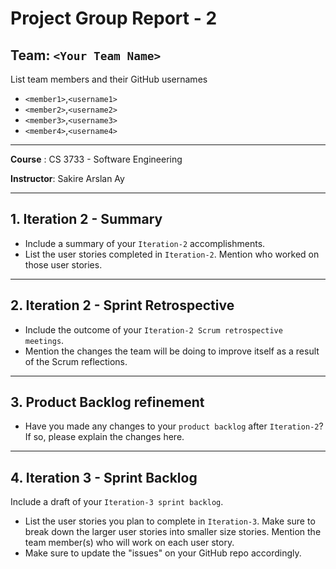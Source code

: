# Project Group Report - 2

## Team: `<Your Team Name>`

List team members and their GitHub usernames

* `<member1>`,`<username1>`
* `<member2>`,`<username2>`
* `<member3>`,`<username3>`
* `<member4>`,`<username4>`

---
**Course** : CS 3733 - Software Engineering

**Instructor**: Sakire Arslan Ay

----
## 1. Iteration 2 - Summary

 * Include a summary of your `Iteration-2` accomplishments. 
 * List the user stories completed in `Iteration-2`. Mention who worked on those user stories. 

----
## 2. Iteration 2 - Sprint Retrospective

 * Include the outcome of your `Iteration-2 Scrum retrospective meetings`. 
 * Mention the changes the team will be doing to improve itself as a result of the Scrum reflections.

----
## 3. Product Backlog refinement

 * Have you made any changes to your `product backlog` after `Iteration-2`? If so, please explain the changes here. 

----
## 4. Iteration 3 - Sprint Backlog

Include a draft of your `Iteration-3 sprint backlog`. 
 * List the user stories you plan to complete in `Iteration-3`. Make sure to break down the larger user stories into smaller size stories. Mention the team member(s) who will work on each user story. 
 * Make sure to update the "issues" on your GitHub repo accordingly.  
